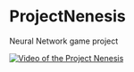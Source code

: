 # ProjectNenesis
 Neural Network game project
 
[![Video of the Project Nenesis](https://img.youtube.com/vi/Duks4Ml_krM/0.jpg)](https://www.youtube.com/watch?v=Duks4Ml_krM)

